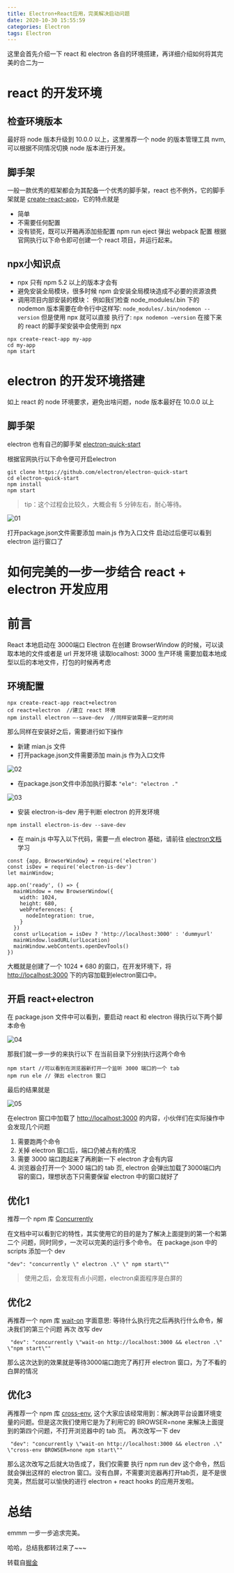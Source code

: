```yaml
---
title: Electron+React应用，完美解决启动问题
date: 2020-10-30 15:55:59
categories: Electron
tags: Electron
---
```


这里会首先介绍一下 react 和 electron 各自的环境搭建，再详细介绍如何将其完美的合二为一

# react 的开发环境

## 检查环境版本

最好将 node 版本升级到 10.0.0 以上，这里推荐一个 node 的版本管理工具 nvm, 可以根据不同情况切换 node 版本进行开发。

## 脚手架

一般一款优秀的框架都会为其配备一个优秀的脚手架，react 也不例外，它的脚手架就是
[create-react-app](https://www.html.cn/create-react-app/docs/getting-started/)，它的特点就是

- 简单
- 不需要任何配置
- 没有锁死，既可以开箱再添加些配置 npm run eject 弹出 webpack 配置
根据官网执行以下命令即可创建一个 react 项目，并运行起来。

## npx小知识点

* npx 只有 npm 5.2 以上的版本才会有
* 避免安装全局模块，很多时候 npm 会安装全局模块造成不必要的资源浪费
* 调用项目内部安装的模块：
	例如我们检查 node_modules/.bin 下的 nodemon 版本需要在命令行中这样写:
	`node_modules/.bin/nodemon --version`
	但是使用 npx 就可以直接 执行了:
	`npx nodemon —version` 
	在接下来的 react 的脚手架安装中会使用到 npx

```
npx create-react-app my-app
cd my-app
npm start
```

# electron 的开发环境搭建

如上 react 的 node 环境要求，避免出啥问题，node 版本最好在 10.0.0 以上

## 脚手架

electron 也有自己的脚手架 [electron-quick-start](https://github.com/electron/electron-quick-start)

根据官网执行以下命令便可开启electron 

```
git clone https://github.com/electron/electron-quick-start
cd electron-quick-start
npm install
npm start
```

> tip：这个过程会比较久，大概会有 5 分钟左右，耐心等待。

 ![01](/images/electron-react-01.png)

打开package.json文件需要添加 main.js 作为入口文件 
启动过后便可以看到 electron 运行窗口了

# 如何完美的一步一步结合 react + electron 开发应用

# 前言

React 本地启动在 3000端口
Electron 在创建 BrowserWindow 的时候，可以读取本地的文件或者是 url 
开发环境 读取localhost: 3000 
生产环境 需要加载本地成型以后的本地文件，打包的时候再考虑

## 环境配置

```
npx create-react-app react+electron
cd react+electron  //建立 react 环境
npm install electron —-save-dev  //同样安装需要一定的时间
```
那么同样在安装好之后，需要进行如下操作

- 新建 mian.js 文件
- 打开package.json文件需要添加 main.js 作为入口文件 

![02](/images/electron-react-02.png)

- 在package.json文件中添加执行脚本 `"ele": "electron ."`

![03](/images/electron-react-03.png)

* 安装 electron-is-dev 用于判断 electron 的开发环境

```
npm install electron-is-dev --save-dev
```

* 在 main.js 中写入以下代码，需要一点 electron 基础，请前往 [electron文档](https://www.electronjs.org/docs) 学习

```
const {app, BrowserWindow} = require('electron')
const isDev = require('electron-is-dev')
let mainWindow;

app.on('ready', () => {
  mainWindow = new BrowserWindow({
    width: 1024,
    height: 680,
    webPreferences: {
      nodeIntegration: true,
    }
  })
  const urlLocation = isDev ? 'http://localhost:3000' : 'dummyurl'
  mainWindow.loadURL(urlLocation)
  mainWindow.webContents.openDevTools()
})
```

大概就是创建了一个 1024 * 680 的窗口，在开发环境下，将 [http://localhost:3000](http://localhost:3000) 下的内容加载到electron窗口中。

## 开启 react+electron

在 package.json 文件中可以看到，要启动 react 和 electron 得执行以下两个脚本命令

![04](/images/electron-react-04.png)

那我们就一步一步的来执行以下 在当前目录下分别执行这两个命令

```
npm start //可以看到在浏览器新打开一个监听 3000 端口的一个 tab
npm run ele // 弹出 electron 窗口
```

最后的结果就是

![05](/images/electron-react-05.png)

在electron 窗口中加载了 [http://localhost:3000](http://localhost:3000) 的内容，小伙伴们在实际操作中会发现几个问题

1. 需要跑两个命令
2. 关掉 electron 窗口后，端口仍被占有的情况
3. 需要 3000 端口跑起来了再刷新一下 electron 才会有内容
4. 浏览器会打开一个 3000 端口的 tab 页, electron 会弹出加载了3000端口内容的窗口，理想状态下只需要保留 electron 中的窗口就好了

## 优化1

推荐一个 npm 库 [Concurrently](https://www.npmjs.com/package/concurrently)

在文档中可以看到它的特性，其实使用它的目的是为了解决上面提到的第一个和第二个
问题，同时同步，一次可以完美的运行多个命令。
在 package.json 中的 scripts 添加一个 dev

```
"dev": "concurrently \" electron .\" \" npm start\""
```

> 使用之后，会发现有点小问题，electron桌面程序是白屏的

## 优化2
再推荐一个 npm 库 [wait-on](https://www.npmjs.com/package/wait-on) 字面意思: 等待什么执行完之后再执行什么命令，解决我们的第三个问题
再次 改写 dev

```
 "dev": "concurrently \"wait-on http://localhost:3000 && electron .\" \"npm start\""
```
 
那么这次达到的效果就是等待3000端口跑完了再打开 electron 窗口，为了不看的白屏的情况

## 优化3

再推荐一个 npm 库 [cross-env](https://www.npmjs.com/package/cross-env), 这个大家应该经常用到：解决跨平台设置环境变量的问题。但是这次我们使用它是为了利用它的 BROWSER=none 来解决上面提到的第四个问题，不打开浏览器中的 tab 页。
再次改写一下 dev

```
 "dev": "concurrently \"wait-on http://localhost:3000 && electron .\" \"cross-env BROWSER=none npm start\""

```
 
那么这次改写之后就大功告成了，我们仅需要 执行 npm run dev 这个命令，然后就会弹出这样的 electron 窗口。没有白屏，不需要浏览器再打开tab页，是不是很完美，然后就可以愉快的进行 electron + react hooks 的应用开发啦。

# 总结

emmm 一步一步追求完美。

哈哈，总结我都转过来了~~~

转载自[掘金](https://juejin.im/post/6844904150405218317)